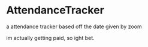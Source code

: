 # AttendanceTracker
a attendance tracker based off the date given by zoom

im actually getting paid, so ight bet.
